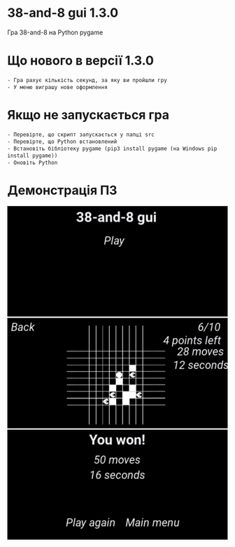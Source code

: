 # 38-and-8 gui 1.3.0
Гра 38-and-8 на Python pygame

# Що нового в версії 1.3.0
    - Гра рахує кількість секунд, за яку ви пройшли гру
    - У меню виграшу нове оформлення

# Якщо не запускається гра
    - Перевірте, що скрипт запускається у папці src
    - Перевірте, що Python встановлений
    - Встановіть бібліотеку pygame (pip3 install pygame (на Windows pip install pygame))
    - Оновіть Python

# Демонстрація ПЗ
<img src="snapshots/1.png">
<img src="snapshots/2.png">
<img src="snapshots/3.png">
